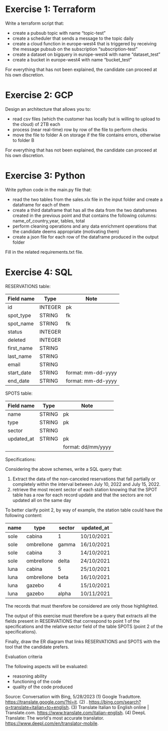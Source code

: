 # Exercise 1: Terraform

Write a terraform script that:

- create a pubsub topic with name “topic-test”
- create a scheduler that sends a message to the topic daily
- create a cloud function in europe-west4 that is triggered by receiving the message
pubsub on the subscription “subscription-test”
- create a dataset on bigquery in europe-west4 with name “dataset_test”
- create a bucket in europe-west4 with name “bucket_test”

For everything that has not been explained, the candidate can proceed at his own discretion.

# Exercise 2: GCP

Design an architecture that allows you to:

- read csv files (which the customer has locally but is willing to upload to the cloud) of 2TB each
- process (near real-time) row by row of the file to perform checks
- move the file to folder A on storage if the file contains errors, otherwise to folder B

For everything that has not been explained, the candidate can proceed at his own discretion.

# Exercise 3: Python

Write python code in the main.py file that:

- read the two tables from the sales.xlx file in the input folder and create a dataframe for each
of them
- create a third dataframe that has all the data from the two dataframes created in the previous point and that
contains the following columns: name_of_country,year, tables, total
- perform cleaning operations and any data enrichment operations that the candidate
deems appropriate (motivating them)
- create a json file for each row of the dataframe produced in the output folder

Fill in the related requirements.txt file.

# Exercise 4: SQL

RESERVATIONS table:

| Field name | Type    | Note                          |
|------------|---------|-------------------------------|
| id         | INTEGER | pk                            |
| spot_type  | STRING  | fk                            |
| spot_name  | STRING  | fk                            |
| status     | INTEGER |                               |
| deleted    | INTEGER |                               |
| first_name | STRING  |                               |
| last_name  | STRING  |                               |
| email      | STRING  |                               |
| start_date | STRING  | format: mm-dd-yyyy            |
| end_date   | STRING  | format: mm-dd-yyyy            |

SPOTS table:

| Field name | Type    | Note                          |
|------------|---------|-------------------------------|
| name       | STRING  | pk                            |
| type       | STRING  | pk                            |
| sector     | STRING  |                               |
| updated_at | STRING  | pk                            |
|            |         | format: dd/mm/yyyy            |

Specifications:

Considering the above schemes, write a SQL query that:

1) Extract the data of the non-canceled reservations that fall partially or completely within the interval
between July 10, 2022 and July 15, 2022.
2) retrieve the most recent sector of each station knowing that the SPOT table has a row for
each record update and that the sectors are not updated all on the same day

To better clarify point 2, by way of example, the station table could have the following
content:

| name   | type       | sector   | updated_at |
|--------|------------|----------|------------|
| sole   | cabina     | 1        | 10/10/2021 |
| sole   | ombrellone | gamma    | 16/10/2021 |
| sole   | cabina     | 3        | 14/10/2021 |
| sole   | ombrellone | delta    | 24/10/2021 |
| luna   | cabina     | 5        | 25/10/2021 |
| luna   | ombrellone | beta     | 16/10/2021 |
| luna   | gazebo     | 4        | 15/10/2021 |
| luna   | gazebo     | alpha    | 10/11/2021 |

The records that must therefore be considered are only those highlighted.

The output of this exercise must therefore be a query that extracts all the fields present in
RESERVATIONS that correspond to point 1 of the specifications and the relative sector field of the table
SPOTS (point 2 of the specifications).

Finally, draw the ER diagram that links RESERVATIONS and SPOTS with the tool that the
candidate prefers.

Evaluation criteria

The following aspects will be evaluated:

- reasoning ability
- functioning of the code
- quality of the code produced

Source: Conversation with Bing, 5/28/2023
(1) Google Traduttore. https://translate.google.com/?hl=it.
(2) . https://bing.com/search?q=translate+italian+to+english.
(3) Translate Italian to English online | Translate.com. https://www.translate.com/italian-english.
(4) DeepL Translate: The world's most accurate translator. https://www.deepl.com/en/translator-mobile.
